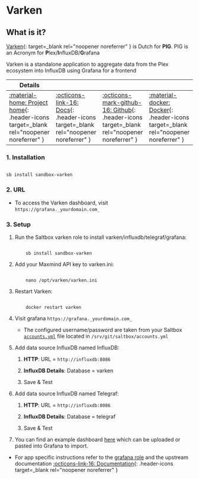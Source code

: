 # Varken

## What is it?

[Varken](https://github.com/Boerderij/Varken){: target=_blank rel="noopener noreferrer" } is Dutch for **PIG**. PIG is an Acronym for **P**lex/**I**nfluxDB/**G**rafana

Varken is a standalone application to aggregate data from the Plex ecosystem into InfluxDB using Grafana for a frontend

| Details     |             |             |             |
|-------------|-------------|-------------|-------------|
| [:material-home: Project home](https://github.com/Boerderij/Varken){: .header-icons target=_blank rel="noopener noreferrer" } | [:octicons-link-16: Docs](https://wiki.cajun.pro/books/varken){: .header-icons target=_blank rel="noopener noreferrer" } | [:octicons-mark-github-16: Github](https://github.com/Boerderij/Varken){: .header-icons target=_blank rel="noopener noreferrer" } | [:material-docker: Docker](https://hub.docker.com/r/boerderij/varken){: .header-icons target=_blank rel="noopener noreferrer" }|

### 1. Installation

``` shell

sb install sandbox-varken

```

### 2. URL

- To access the Varken dashboard, visit `https://grafana._yourdomain.com_`

### 3. Setup

1. Run the Saltbox varken role to install varken/influxdb/telegraf/grafana:

    ``` { .shell }

        sb install sandbox-varken

    ```

2. Add your Maxmind API key to varken.ini:

    ``` { .shell }

        nano /opt/varken/varken.ini

    ```

3. Restart Varken:

    ``` { .shell }

        docker restart varken

    ```

4. Visit grafana `https://grafana._yourdomain.com_`

      - The configured username/password are taken from your Saltbox [`accounts.yml`](../../saltbox/install/install.md#configuration) file located in `/srv/git/saltbox/accounts.yml`

5. Add data source InfluxDB named InfluxDB:

      1. **HTTP**: URL = `http://influxdb:8086`

      2. **InfluxDB Details**: Database = varken

      3. Save & Test

6. Add data source InfluxDB named Telegraf:

      1. **HTTP**: URL = `http://influxdb:8086`

      2. **InfluxDB Details**: Database = telegraf

      3. Save & Test

7. You can find an example dashboard [here](https://raw.githubusercontent.com/thezak48/Varken/develop/dashboard_overseerr.json) which can be uploaded or pasted into Grafana to import.

- For app specific instructions refer to the [grafana role](../../sandbox/apps/grafana.md) and the upstream documentation [:octicons-link-16: Documentation](https://wiki.cajun.pro/books/varken){: .header-icons target=_blank rel="noopener noreferrer" }
